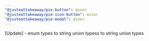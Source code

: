 ```yaml
---
"@justeattakeaway/pie-button": minor
"@justeattakeaway/pie-icon-button": minor
"@justeattakeaway/pie-modal": minor
---
```


[Update] - enum types to string union typess to string union types
